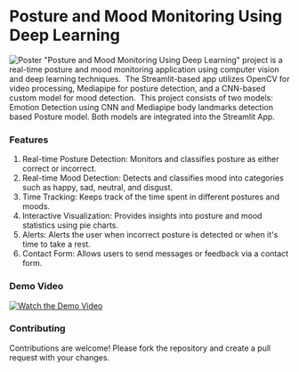# Posture and Mood Monitoring Using Deep Learning
![Poster](https://github.com/Shajar87/Posture-Mood-Monitoring-System-Using-Deep-Learning/blob/main/mood%26posture.png)
"Posture and Mood Monitoring Using Deep Learning" project is a real-time posture and mood monitoring application using computer vision and deep learning techniques. 
The Streamlit-based app utilizes OpenCV for video processing, Mediapipe for posture detection, and a CNN-based custom model for mood detection. 
This project consists of two models: Emotion Detection using CNN and Mediapipe body landmarks detection based Posture model. Both models are integrated into the Streamlit App.

### Features
1. Real-time Posture Detection: Monitors and classifies posture as either correct or incorrect.
2. Real-time Mood Detection: Detects and classifies mood into categories such as happy, sad, neutral, and disgust.
3. Time Tracking: Keeps track of the time spent in different postures and moods.
4. Interactive Visualization: Provides insights into posture and mood statistics using pie charts.
5. Alerts: Alerts the user when incorrect posture is detected or when it's time to take a rest.
6. Contact Form: Allows users to send messages or feedback via a contact form.

### Demo Video
[![Watch the Demo Video](https://github.com/Shajar87/Posture-and-Mood-Monitoring-Using-Deep-Learning/blob/main/mood%26posture.png)](https://1drv.ms/f/s!AsMxqQCn5C9wlmMH0gALt7QY_VZS?e=w7MMAx)

### Contributing
Contributions are welcome! Please fork the repository and create a pull request with your changes.
